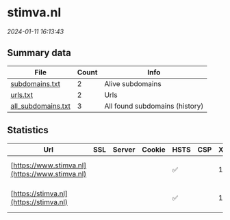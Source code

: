 # stimva.nl
*2024-01-11 16:13:43*
## Summary data
| File       | Count | Info |
|------------|-------|------|
|[subdomains.txt](/data/stimva.nl/subdomains.txt)|2|Alive subdomains|
|[urls.txt](/data/stimva.nl/urls.txt)|2|Urls|
|[all_subdomains.txt](/data/stimva.nl/all_subdomains.txt)|3|All found subdomains (history)|
## Statistics
| Url | SSL | Server | Cookie | HSTS | CSP | XFO | XXP | RP | Tech |Title |
|------------|-------|------|------|------|------|------|------|------|------|------|
|[https://www.stimva.nl](https://www.stimva.nl)| || |:white_check_mark: | | 1:white_check_mark: | 2:white_check_mark: | 3:white_check_mark: |HSTS Microsoft ASP.NET|Object moved|
|[https://stimva.nl](https://stimva.nl)| || |:white_check_mark: | | 1:white_check_mark: | 2:white_check_mark: | 3:white_check_mark: |HSTS Microsoft ASP.NET|Object moved|